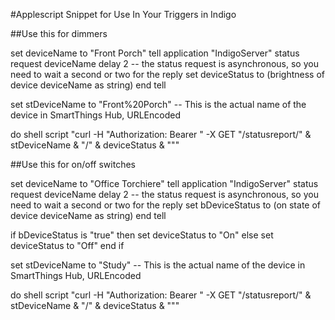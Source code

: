 #Applescript Snippet for Use In Your Triggers in Indigo

##Use this for dimmers

set deviceName to "Front Porch"
tell application "IndigoServer"
status request deviceName
delay 2 -- the status request is asynchronous, so you need to wait a second or two for the reply
set deviceStatus to (brightness of device deviceName as string)
end tell

set stDeviceName to "Front%20Porch" -- This is the actual name of the device in SmartThings Hub, URLEncoded

do shell script "curl -H \"Authorization: Bearer <your-auth-token>\" -X GET \"<your-endpoint-path>/statusreport/" & stDeviceName & "/" & deviceStatus & "\""


##Use this for on/off switches

set deviceName to "Office Torchiere"
tell application "IndigoServer"
status request deviceName
delay 2 -- the status request is asynchronous, so you need to wait a second or two for the reply
set bDeviceStatus to (on state of device deviceName as string)
end tell

if bDeviceStatus is "true" then
set deviceStatus to "On"
else
set deviceStatus to "Off"
end if

set stDeviceName to "Study" -- This is the actual name of the device in SmartThings Hub, URLEncoded

do shell script "curl -H \"Authorization: Bearer <your-auth-token>\" -X GET \"<your-endpoint-path>/statusreport/" & stDeviceName & "/" & deviceStatus & "\""
